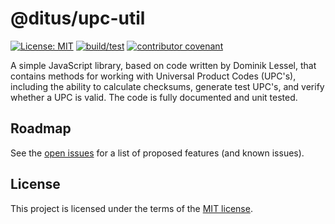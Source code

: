 # @ditus/upc-util

[![License: MIT](https://img.shields.io:/github/license/ditus-software/upc-util)](LICENSE)
[![build/test](https://github.com/ditus-software/upc-util/actions/workflows/node.js.yml/badge.svg?branch=master)](https://github.com/ditus-software/upc-util/actions/workflows/node.js.yml)
[![contributor covenant](https://img.shields.io/badge/Contributor%20Covenant-v2.0%20adopted-ff69b4.svg)](CODE-OF-CONDUCT.md)

A simple JavaScript library, based on code written by Dominik Lessel, that
contains methods for working with Universal Product Codes (UPC's), including the
ability to calculate checksums, generate test UPC's, and verify whether a UPC is
valid. The code is fully documented and unit tested.

## Roadmap

See the [open issues](https://github.com/ditus-software/upc-util/issues) for a
list of proposed features (and known issues).

## License

This project is licensed under the terms of the [MIT license](LICENSE).
